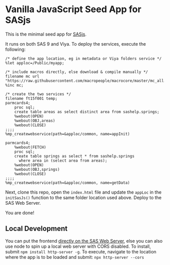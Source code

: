 # Vanilla JavaScript Seed App for SASjs

This is the minimal seed app for [SASjs](https://github.com/macropeople/sasjs).

It runs on both SAS 9 and Viya.  To deploy the services, execute the following:

```
/* define the app location, eg in metadata or Viya folders service */
%let apploc=/Public/myapp;

/* include macros directly, else download & compile manually */
filename mc url "https://raw.githubusercontent.com/macropeople/macrocore/master/mc_all.sas";
%inc mc;

/* create the two services */
filename ft15f001 temp;
parmcards4;
    proc sql;
    create table areas as select distinct area from sashelp.springs;
    %webout(OPEN)
    %webout(OBJ,areas)
    %webout(CLOSE)
;;;;
%mp_createwebservice(path=&apploc/common, name=appInit)

parmcards4;
    %webout(FETCH)
    proc sql;
    create table springs as select * from sashelp.springs
      where area in (select area from areas);
    %webout(OPEN)
    %webout(OBJ,springs)
    %webout(CLOSE)
;;;;
%mp_createwebservice(path=&apploc/common, name=getData)
```

Next, clone this repo, open the `index.html` file and update the `appLoc` in the `initSasJs()` function to the same folder location used above.  Deploy to the SAS Web Server.

You are done!


## Local Development

You can put the frontend [directly on the SAS Web Server](https://sasjs.io/frontend/deployment/), else you can also use node to spin up a local web server with CORS disabled.  To install, submit `npm install http-server -g`.  To execute, navigate to the location where the app is to be loaded and submit: `npx http-server --cors`
